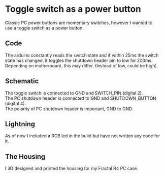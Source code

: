 # Toggle switch as a power button
Classic PC power buttons are momentary switches, however I wanted to use a toggle switch as a power button.

## Code
The arduino constantly reads the switch state and if within 25ms the switch state has changed, it toggles the shutdown header pin to low for 200ms.  
Depending on motherboard, this may differ. (Instead of low, could be high).

## Schematic
The toggle switch is connected to GND and SWITCH_PIN (digital 2).  
The PC shutdown header is connected to GND and SHUTDOWN_BUTTON (digital 4).  
The polarity of PC shutdown header is important, GND to GND.  

## Lightning
As of now I included a RGB led in the build but have not written any code for it.  

## The Housing
I 3D designed and printed the housing for my Fractal R4 PC case.
